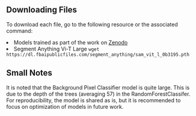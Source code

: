 <h2> Downloading Files </h2>

<p>To download each file, go to the following resource or the associated command:</p>



<li> Models trained as part of the work on <a href="https://doi.org/10.5281/zenodo.14019586">Zenodo</a> </li>

<li>Segment Anything Vi-T Large <code>wget https://dl.fbaipublicfiles.com/segment_anything/sam_vit_l_0b3195.pth </code></li>


</ul>

<h2> Small Notes </h2>
<p> It is noted that the Background Pixel Classifier model is quite large. This is due to the depth of the trees (averaging 57) in the RandomForestClassifer. For reproducibility, the model is shared as is, but it is recommended to focus on optimization of models in future work. </p>